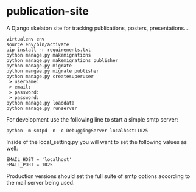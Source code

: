 # publication-site
A Django skelaton site for tracking publications, posters, presentations...

    virtualenv env
    source env/bin/activate
    pip install -r requirements.txt
    python manage.py makemigrations
    python manage.py makemigrations publisher
    python manage.py migrate
    python mangae.py migrate publisher
    python manage.py createsuperuser
     > username:
     > email:
     > password:
     > password:
    python manage.py loaddata
    python manage.py runserver


For development use the following line to start a simple smtp server:

    python -m smtpd -n -c DebuggingServer localhost:1025

Inside of the local_setting.py you will want to set the following values as well:

    EMAIL_HOST = 'localhost'
    EMAIL_PORT = 1025

Production versions should set the full suite of smtp options according to the mail server being used.
